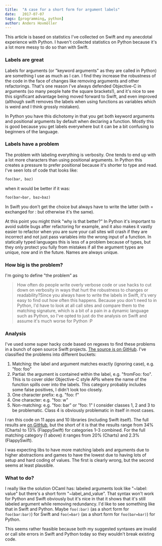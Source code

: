 ```yaml
---
title:	"A case for a short form for argument labels"
date:	2017-07-07
tags: [programming, python]
author: Anders Hovmöller
---
```


  This article is based on statistics I've collected on Swift and my anecdotal experience with Python. I haven't collected statistics on Python because it's a lot more messy to do so than with Swift.

### Labels are great

Labels for arguments (or "keyword arguments" as they are called in Python) are something I use as much as I can. I find they increase the robustness of the code in the face of changes like removing arguments and other refactorings. That's one reason I've always defended Objective-C in arguments (so many people hate the square brackets!), and it's nice to see this significant advantage being moved forward to Swift, and even improved (although swift removes the labels when using functions as variables which is weird and I think grossly mistaken).

In Python you have this dichotomy in that you get both keyword arguments and positional arguments by default when declaring a function. Mostly this is good because you get labels everywhere but it can be a bit confusing to beginners of the language.

### Labels have a problem

The problem with labeling everything is verbosity. One tends to end up with a lot more characters than using positional arguments. In Python this creates a pressure to prefer positional because it's shorter to type and read. I've seen lots of code that looks like:

```python
foo(bar, baz)
```

when it would be better if it was:

```python
foo(bar=bar, baz=baz)
```

In Swift you don't get the choice but always have to write the latter (with = exchanged for : but otherwise it's the same).

At this point you might think "why is that better?" In Python it's important to avoid subtle bugs after refactoring for example, and it also makes it vastly easier to refactor when you are sure your call sites will crash if they are incorrect and not just pass variables into the wrong input of a function. In statically typed languages this is less of a problem because of types, but they only protect you fully from mistakes if all the argument types are unique, now and in the future. Names are always unique.

### How big is the problem?

I'm going to define "the problem" as


> How often do people write overly verbose code or use hacks to cut down on verbosity in ways that hurt the robustness to changes or readability?Since you always have to write the labels in Swift, it's very easy to find out how often this happens. Because you don't need to in Python, I'd have to look at all call sites and compare them to the matching signature, which is a bit of a pain in a dynamic language such as Python, so I've opted to just do the analysis on Swift and assume it's much worse for Python :P

### Analysis

I've used some super hacky code based on regexes to find these problems in a bunch of open source Swift projects. [The source is on GitHub](https://github.com/boxed/Swift-keyword-arguments-research). I've classified the problems into different buckets:

1. Matching: the label and argument matches exactly (ignoring case), e.g. "foo: foo"
2. Partial: the argument is contained within the label, e.g. "fromFoo: foo". This is to cover older Objective-C style APIs where the name of the function spills over into the labels. This category probably includes some false positives, I didn't look too closely.
3. One character prefix: e.g. "foo: f"
4. One character: e.g. "foo: w"
5. Non-matching: e.g. "foo: bar" or "foo: 1"
I consider classes 1, 2 and 3 to be problematic. Class 4 is obviously problematic in itself in most cases.

I ran this code on 11 apps and 10 libraries (including Swift itself). The full results are [on GitHub](https://github.com/boxed/Swift-keyword-arguments-research), but the short of it is that the results range from 34% (Charts) to 13% (FlappySwift) for categories 1–3 combined. For the full matching category (1 above) it ranges from 20% (Charts) and 2.3% (FlappySwift).

I was expecting libs to have more matching labels and arguments due to higher abstractions and games to have the lowest due to having lots of setup and hard coding of values. The first is clearly wrong, but the second seems at least plausible.

### What to do?

I really like the solution OCaml has: labeled arguments look like "~label: value" but there's a short form "~label_and_value". That syntax won't work for Python and Swift obviously but it's nice in that it shows that it's still labeled argument while removing redundancy. I'd like to see something like that in Swift and Python. Maybe `foo(:bar)` (as a short form for `foo(bar:bar)`) for Swift and `foo(=bar)` (as a short form for `foo(bar=bar)`) for Python.

This seems rather feasible because both my suggested syntaxes are invalid or call site errors in Swift and Python today so they wouldn't break existing code.
